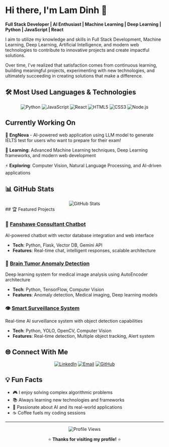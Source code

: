 # Hi there, I'm Lam Dinh 👋

**Full Stack Developer | AI Enthusiast | Machine Learning | Deep Learning | Python | JavaScript | React**

I aim to utilize my knowledge and skills in Full Stack Development, Machine Learning, Deep Learning, Artificial Intelligence, and modern web technologies to contribute to innovative projects and create impactful solutions.

Over time, I've realized that satisfaction comes from continuous learning, building meaningful projects, experimenting with new technologies, and ultimately succeeding in creating solutions that make a difference.

## 🛠️ Most Used Languages & Technologies

<div align="center">

![Python](https://img.shields.io/badge/-Python-3776AB?style=flat-square&logo=python&logoColor=white)
![JavaScript](https://img.shields.io/badge/-JavaScript-F7DF1E?style=flat-square&logo=javascript&logoColor=black)
![React](https://img.shields.io/badge/-React-61DAFB?style=flat-square&logo=react&logoColor=black)
![HTML5](https://img.shields.io/badge/-HTML5-E34F26?style=flat-square&logo=html5&logoColor=white)
![CSS3](https://img.shields.io/badge/-CSS3-1572B6?style=flat-square&logo=css3&logoColor=white)
![Node.js](https://img.shields.io/badge/-Node.js-339933?style=flat-square&logo=node.js&logoColor=white)

</div>

## Currently Working On

🔭 **EngNova** - AI-powered web application using LLM model to generate IELTS test for users who want to prepare for their exam!

🌱 **Learning**: Advanced Machine Learning techniques, Deep Learning frameworks, and modern web development

⚡ **Exploring**: Computer Vision, Natural Language Processing, and AI-driven applications

## 📊 GitHub Stats

<div align="center">
  <img src="https://github-readme-stats.vercel.app/api?username=lamtdse61743&show_icons=true&theme=dark&count_private=true" alt="GitHub Stats" />
</div>
## 🏆 Featured Projects

### 🤖 [Fanshawe Consultant Chatbot](https://github.com/lamtdse61743/Fanshawe-Consultant-Chatbot)
AI-powered chatbot with vector database integration and web interface
- **Tech**: Python, Flask, Vector DB, Gemini API
- **Features**: Real-time chat, intelligent responses, scalable architecture

### 🧠 [Brain Tumor Anomaly Detection](https://github.com/lamtdse61743/Brain-Tumor-Anomaly-Detection)
Deep learning system for medical image analysis using AutoEncoder architecture
- **Tech**: Python, TensorFlow, Computer Vision
- **Features**: Anomaly detection, Medical imaging, Deep learning models

### 👁️ [Smart Surveillance System](https://github.com/lamtdse61743/Smart-Surveillance-System-using-YOLO)
Real-time AI surveillance system with object detection capabilities
- **Tech**: Python, YOLO, OpenCV, Computer Vision
- **Features**: Real-time detection, Multiple object tracking, Alert system

## 🌐 Connect With Me

<div align="center">

[![LinkedIn](https://img.shields.io/badge/-LinkedIn-0077B5?style=for-the-badge&logo=linkedin&logoColor=white)](https://www.linkedin.com/in/lam-dinh-9104b6306/)
[![Email](https://img.shields.io/badge/-Email-D14836?style=for-the-badge&logo=gmail&logoColor=white)](mailto:lamtdse61743@gmail.com)
[![GitHub](https://img.shields.io/badge/-GitHub-181717?style=for-the-badge&logo=github&logoColor=white)](https://github.com/lamtdse61743)

</div>

## 💡 Fun Facts

- 🎮 I enjoy solving complex algorithmic problems
- 📚 Always learning new technologies and frameworks
- 🌟 Passionate about AI and its real-world applications
- ☕ Coffee fuels my coding sessions

---

<div align="center">

![Profile Views](https://www.linkedin.com/in/lam-dinh-9104b6306/)

⭐ **Thanks for visiting my profile!** ⭐

</div>